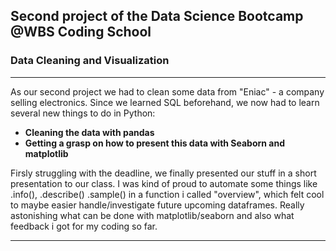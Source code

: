 
## Second project of the Data Science Bootcamp @WBS Coding School
### Data Cleaning and Visualization

---

As our second project we had to clean some data from "Eniac" - a company selling electronics.
Since we learned SQL beforehand, we now had to learn several new things to do in Python:

- **Cleaning the data with pandas**
- **Getting a grasp on how to present this data with Seaborn and matplotlib**

Firsly struggling with the deadline, we finally presented our stuff in a short presentation to our class.
I was kind of proud to automate some things like .info(), .describe() .sample() in a function i called "overview", 
which felt cool to maybe easier handle/investigate future upcoming dataframes. 
Really astonishing what can be done with matplotlib/seaborn and also what feedback i got for my coding so far.

---
